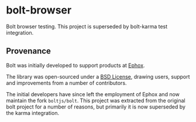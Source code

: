 bolt-browser
============

Bolt browser testing. This project is superseded by bolt-karma test integration.


## Provenance

Bolt was initially developed to support products at [Ephox](http://ephox.com).

The library was open-sourced under a [BSD License](https://github.com/boltjs/bolt/blob/master/LICENSE), drawing users, support and improvements from a number of contributors.

The initial developers have since left the employment of Ephox and now
maintain the fork `boltjs/bolt`. This project was extracted from the
original bolt project for a number of reasons, but primarily it is
now superseded by the karma integration.
